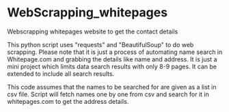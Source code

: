 # WebScrapping_whitepages
Webscrapping whitepages website to get the contact details

This python script uses "requests" and "BeautifulSoup" to do web scrapping. Please note that it is just a process of automating name search in Whitepage.com and grabbing the details like name and address. It is just a mini project which limits data search results with only 8-9 pages. It can be extended to include all search results. 

This code assumes that the names to be searched for are given as a list in csv file. Script will fetch names one by one from csv and search for it in whitepages.com to get the address details.
